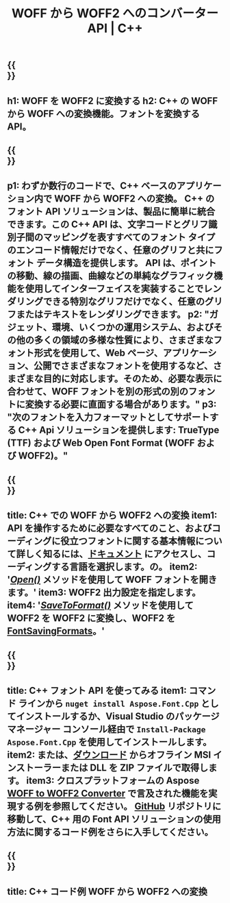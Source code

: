 ﻿---
translation: true
template: /_templates/conversion-child-cpp.md
title: WOFF から WOFF2 へのコンバーター API | C++
description: この C++ API を使用して、WOFF を WOFF2 フォントに変換します。変換機能は、Windows と Linux、および C++ をサポートするすべての開発環境で動作します。
metakeywords: c++ WOFF から WOFF2、WOFF から WOFF2 へのソリューション c++、WOFF から WOFF2 フォント コンバーター cpp
url: /cpp/conversion/woff-to-woff2/
family: font
platformtag: cpp
feature: conversion
otherformats: TTF
---

{{<section banner>}}
---
h1: WOFF を WOFF2 に変換する
h2: C++ の WOFF から WOFF への変換機能。フォントを変換する API。
---

{{<section overview>}}
---
p1: わずか数行のコードで、С++ ベースのアプリケーション内で WOFF から WOFF2 への変換。 С++ のフォント API ソリューションは、製品に簡単に統合できます。この C++ API は、文字コードとグリフ識別子間のマッピングを表すすべてのフォント タイプのエンコード情報だけでなく、任意のグリフと共にフォント データ構造を提供します。 API は、ポイントの移動、線の描画、曲線などの単純なグラフィック機能を使用してインターフェイスを実装することでレンダリングできる特別なグリフだけでなく、任意のグリフまたはテキストをレンダリングできます。
p2: "ガジェット、環境、いくつかの運用システム、およびその他の多くの領域の多様な性質により、さまざまなフォント形式を使用して、Web ページ、アプリケーション、公開でさまざまなフォントを使用するなど、さまざまな目的に対応します。そのため、必要な表示に合わせて、WOFF フォントを別の形式の別のフォントに変換する必要に直面する場合があります。"
p3: "次のフォントを入力フォーマットとしてサポートする С++ Api ソリューションを提供します: TrueType (TTF) および Web Open Font Format (WOFF および WOFF2)。"
---

{{<section feature1>}}
---
title: C++ での WOFF から WOFF2 への変換
item1: API を操作するために必要なすべてのこと、およびコーディングに役立つフォントに関する基本情報について詳しく知るには、[ドキュメント](https://docs.aspose.com/font/) にアクセスし、コーディングする言語を選択します。の。
item2: '[*Open()*](https://reference.aspose.com/font/cpp/class/aspose.font.font#ac2387bf04ccb5bac51cf37984d4ebf33) メソッドを使用して WOFF フォントを開きます。'
item3: WOFF2 出力設定を指定します。
item4: '[*SaveToFormat()*](https://reference.aspose.com/font/cpp/class/aspose.font.font#a670ea97404fd72c2e51b0e8c543c8a45) メソッドを使用して WOFF2 を WOFF2 に変換し、WOFF2 を [FontSavingFormats](https://reference.aspose.com/font/cpp/namespace/aspose.font#a93d0dcc7c00f5c7027d60e14a5433c74)。'
---

{{<section feature2>}}
---
title: C++ フォント API を使ってみる
item1: コマンド ラインから ```nuget install Aspose.Font.Cpp``` としてインストールするか、Visual Studio のパッケージ マネージャー コンソール経由で ```Install-Package Aspose.Font.Cpp``` を使用してインストールします。
item2: または、[ダウンロード](https://downloads.aspose.com/font/cpp) からオフライン MSI インストーラーまたは DLL を ZIP ファイルで取得します。
item3: クロスプラットフォームの Aspose [WOFF to WOFF2 Converter](https://products.aspose.app/font/conversion/woff-to-woff2) で言及された機能を実現する例を参照してください。 [GitHub](https://github.com/aspose-font/Aspose.Font-Documentation/tree/master/cpp-examples) リポジトリに移動して、C++ 用の Font API ソリューションの使用方法に関するコード例をさらに入手してください。
---

{{<section codeexample>}}
---
title: C++ コード例 WOFF から WOFF2 への変換
---